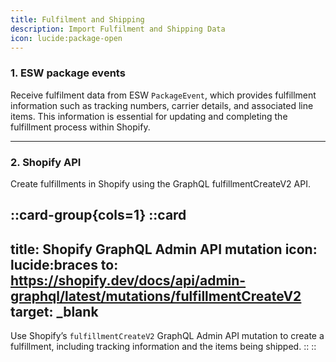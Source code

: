 ```yaml
---
title: Fulfilment and Shipping
description: Import Fulfilment and Shipping Data
icon: lucide:package-open
---
```


### 1. ESW package events

Receive fulfilment data from ESW `PackageEvent`, which provides fulfillment information such as tracking numbers, carrier details, and associated line items. This information is essential for updating and completing the fulfillment process within Shopify.

---

### 2. Shopify API

Create fulfillments in Shopify using the GraphQL fulfillmentCreateV2 API.

::card-group{cols=1}
  ::card
  ---
  title: Shopify GraphQL Admin API mutation
  icon: lucide:braces
  to: https://shopify.dev/docs/api/admin-graphql/latest/mutations/fulfillmentCreateV2
  target: _blank
  ---
  Use Shopify’s `fulfillmentCreateV2` GraphQL Admin API mutation to create a fulfillment, including tracking information and the items being shipped.
  ::
::


